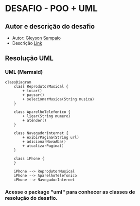 # DESAFIO - POO + UML

## Autor e descrição do desafio
- Autor: [Gleyson Sampaio](https://github.com/glysns)
- Descrição [Link](https://github.com/digitalinnovationone/trilha-java-basico/blob/main/desafios/poo/README.md)

## Resolução UML

### UML (Mermaid)
```mermaid
classDiagram
    class ReprodutorMusical {
        + tocar()
        + pausar()
        + selecionarMusica(String musica)
    }

    class AparelhoTelefonico {
        + ligar(String numero)
        + atender()
    }

    class NavegadorInternet {
        + exibirPagina(String url)
        + adicionarNovaAba()
        + atualizarPagina()
    }

    class iPhone {
    }

    iPhone --> ReprodutorMusical
    iPhone --> AparelhoTelefonico
    iPhone --> NavegadorInternet
```

### Acesse o package "uml" para conhecer as classes de resolução do desafio. 